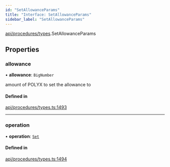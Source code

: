 ```yaml
---
id: "SetAllowanceParams"
title: "Interface: SetAllowanceParams"
sidebar_label: "SetAllowanceParams"
---
```


[api/procedures/types](../../../../../modules/API/Procedures/Types/Types.md).SetAllowanceParams

## Properties

### allowance

• **allowance**: `BigNumber`

amount of POLYX to set the allowance to

#### Defined in

[api/procedures/types.ts:1493](https://github.com/PolymeshAssociation/polymesh-sdk/blob/978e4ded6/src/api/procedures/types.ts#L1493)

___

### operation

• **operation**: [`Set`](../../../../../enums/API/Procedures/Types/AllowanceOperation/AllowanceOperation.md#set)

#### Defined in

[api/procedures/types.ts:1494](https://github.com/PolymeshAssociation/polymesh-sdk/blob/978e4ded6/src/api/procedures/types.ts#L1494)
